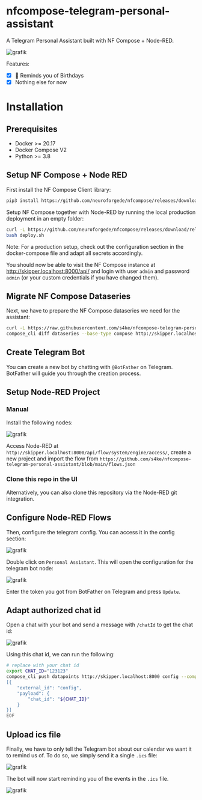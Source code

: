 nfcompose-telegram-personal-assistant
===========================

A Telegram Personal Assistant built with NF Compose + Node-RED.

![grafik](https://github.com/s4ke/nfcompose-telegram-personal-assistant/assets/719760/c86e0f1b-ffa9-4898-9f74-48ad2c1223eb)

Features:

- [x] 💯 Reminds you of Birthdays
- [x] Nothing else for now

# Installation

## Prerequisites

- Docker >= 20.17
- Docker Compose V2
- Python >= 3.8

## Setup NF Compose + Node RED

First install the NF Compose Client library:

```bash
pip3 install https://github.com/neuroforgede/nfcompose/releases/download/release%2F2.1.0-beta/compose_client-2.1.0-beta.tar.gz
```

Setup NF Compose together with Node-RED by running the local production deployment in an empty folder:

```bash
curl -L https://github.com/neuroforgede/nfcompose/releases/download/release%2F2.1.0-beta/deploy-production-docker-compose-2.1.0-beta.zip | busybox unzip -
bash deploy.sh
```

Note: For a production setup, check out the configuration section in the docker-compose file and adapt all secrets accordingly.

You should now be able to visit the NF Compose instance at http://skipper.localhost:8000/api/ and login with user `admin` and password `admin` (or your custom credentials if you have changed them). 

## Migrate NF Compose Dataseries

Next, we have to prepare the NF Compose dataseries we need for the assistant:

```bash
curl -L https://raw.githubusercontent.com/s4ke/nfcompose-telegram-personal-assistant/main/dataseries.json
compose_cli diff dataseries --base-type compose http://skipper.localhost:8000 ./dataseries.json --base-compose-user admin --base-compose-password admin | compose_cli apply dataseries-diff http://skipper.localhost:8000 --compose-user admin --compose-password admin
```

## Create Telegram Bot

You can create a new bot by chatting with `@BotFather` on Telegram. BotFather will guide you through the creation process.

## Setup Node-RED Project

### Manual

Install the following nodes:

![grafik](https://github.com/s4ke/nfcompose-telegram-personal-assistant/assets/719760/9fb0bfdf-8348-423c-ae51-fd85e981ca51)

Access Node-RED at `http://skipper.localhost:8000/api/flow/system/engine/access/`, create a new project and import the flow from `https://github.com/s4ke/nfcompose-telegram-personal-assistant/blob/main/flows.json`

### Clone this repo in the UI

Alternatively, you can also clone this repository via the Node-RED git integration.

## Configure Node-RED Flows

Then, configure the telegram config. You can access it in the config section:

![grafik](https://github.com/s4ke/nfcompose-telegram-personal-assistant/assets/719760/c83cdb24-ff75-43f4-94d2-b28a2b366f7a)

Double click on `Personal Assistant`. This will open the configuration for the telegram bot node:

![grafik](https://github.com/s4ke/nfcompose-telegram-personal-assistant/assets/719760/2ed4e6fc-cb77-4183-b6da-5adff8a1fb8d)

Enter the token you got from BotFather on Telegram and press `Update`.

## Adapt authorized chat id

Open a chat with your bot and send a message with `/chatId` to get the chat id:

![grafik](https://github.com/s4ke/nfcompose-telegram-personal-assistant/assets/719760/14879c3f-ceb2-467d-a1da-83ced6b439dd)

Using this chat id, we can run the following:

```bash
# replace with your chat id
export CHAT_ID="123123"
compose_cli push datapoints http://skipper.localhost:8000 config --compose-user admin --compose-password admin <<EOF
[{
    "external_id": "config",
    "payload": {
        "chat_id": "${CHAT_ID}"
    }
}]
EOF
```

## Upload ics file

Finally, we have to only tell the Telegram bot about our calendar we want it to remind us of. To do so, we simply send it a single `.ics` file:

![grafik](https://github.com/s4ke/nfcompose-telegram-personal-assistant/assets/719760/c9be0da4-dc58-4643-a465-ecec15758eb5)

The bot will now start reminding you of the events in the `.ics` file.

![grafik](https://github.com/s4ke/nfcompose-telegram-personal-assistant/assets/719760/9dc5b0ba-3c89-4d82-88e2-b241a4c01502)

